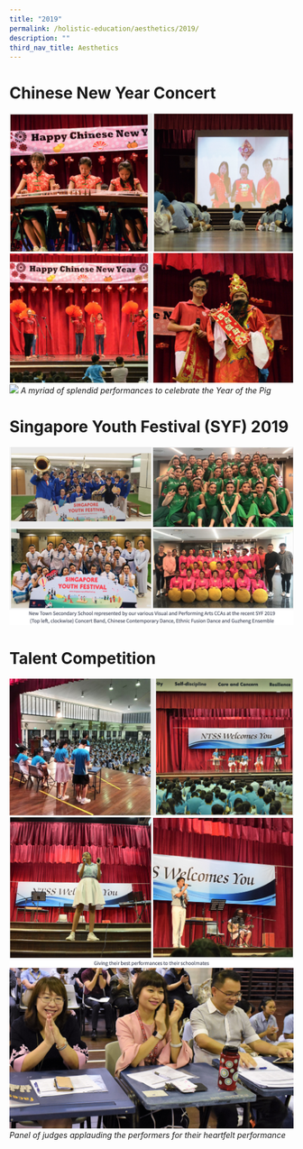 ```yaml
---
title: "2019"
permalink: /holistic-education/aesthetics/2019/
description: ""
third_nav_title: Aesthetics
---
```

# Chinese New Year Concert

![](/images/CNY%202019.png)
![](/images/CNY%202019%201.png)
![](/images/DSC_2863.jpg)
*A myriad of splendid performances to celebrate the Year of the Pig*

# Singapore Youth Festival (SYF) 2019

![](/images/SYF%202019.png)

# Talent Competition

![](/images/Talent%201.png)
![](/images/Talent%202.png)
![](/images/DSC_0024.jpg)
*Panel of judges applauding the  performers for their heartfelt performance*

